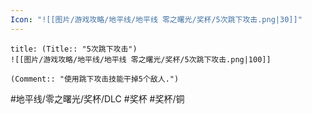 ```yaml
---
Icon: "![[图片/游戏攻略/地平线/地平线 零之曙光/奖杯/5次跳下攻击.png|30]]"
---
```

```ad-common-bronze-trophy
title: (Title:: "5次跳下攻击")
![[图片/游戏攻略/地平线/地平线 零之曙光/奖杯/5次跳下攻击.png|100]]

(Comment:: "使用跳下攻击技能干掉5个敌人.")
```

#地平线/零之曙光/奖杯/DLC #奖杯 #奖杯/铜
